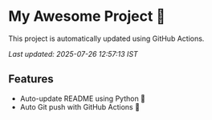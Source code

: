 # My Awesome Project 🚀

This project is automatically updated using GitHub Actions.

_Last updated: 2025-07-26 12:57:13 IST_

## Features
- Auto-update README using Python 🐍
- Auto Git push with GitHub Actions 🤖
